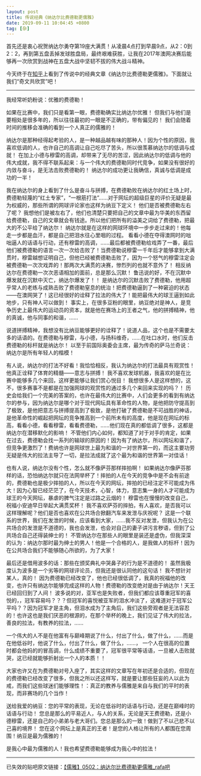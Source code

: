 ```yaml
---
layout: post
title: 传说经典《纳达尔比费德勒更儒雅》
date: 2019-09-11 10:04:45 +0800
tag: [杂]
---
```


首先还是衷心祝贺纳达尔勇夺第19座大满贯！从凌晨4点打到早晨9点，从2：0到2：2，再到第五盘丢掉发球胜盘局，最终艰难获胜，让我在2017年澳网决赛后能够再一次欣赏到战神在五盘大战中坚韧不拔的伟大战斗精神。

今天终于在[知乎](https://www.zhihu.com/question/22594848)上看到了传说中的经典文章《纳达尔比费德勒更儒雅》。下面就让我们“奇文共欣赏”吧！

***

我经常听奶粉说：优雅的费德勒！

如果在比赛中，我们只是看第一眼，费德勒确实比纳达尔优雅！ 但我们与他们是要相处是很多年的，所以往往最初的一眼是不正确的，带有偏见的！ 我们会随着时间的推移会准确的看到一个人真正的儒雅的！

纳达尔是那种经得起考验的人，是一种越品越有味的那种人！因为个性的原因，我喜欢低调的人，也许自己的高调让自己吃尽了苦头，所以很羡慕纳达尔的低调与成就！ 在加上小德与穆雷的高调，却带来了无尽的苦涩，因此纳达尔的低调与他的伟大成就，我不得不联系起来：与一个伟大的费德勒同时代竞争，如果没有很好的内敛与奋斗，是无法击败费德勒的！ 纳达尔的成功更让我确信，真诚与低调是成功的一半！

我在纳达尔的身上看到了什么是奋斗与拼搏，在费德勒败在纳达尔的红土场上时，费德勒轻蔑的“红土专家”，“一根筋打法”……对于网坛的超级巨星的评价无疑是最为权威的，那些所谓的网球评论家也这样为纳豆下定义！ 他们是否被费德勒左右了呢？ 我想他们是被左右了，他们也清楚只要把自己的文章中最为华美的东西留给费德勒，自己的文章就会有钱途。所以他们把所有的溢美之词给了费德勒，把最大的不公平给了纳达尔！ 纳达尔就是在这样的网球环境中一步步走过来的！他每走一步都是血汗，都是自己把泪水往心里咽的过程。 看看小德在夺得澳网时的咄咄逼人的话语与行动，还有穆雷的高调，……最后都被费德勒给戏弄了一番，最后他们被费德勒的语言一次一次给击败了！当费德勒说穆雷一千年后才能够拿到大满贯时，穆雷越想证明自己，但他已经被费德勒击败了，因为一个怒气的穆雷注定会被费德勒一次次戏弄的！那两次大满贯的决赛，惨烈列的也就不意外了！ 相反纳达尔在费德勒一次次恶语相加的面前，总是那么沉默！ 鲁迅说的好，不在沉默中爆发就在沉默中灭亡，纳达尔爆发了！！ 是纳达尔的沉默击败了费德勒，他用超乎常人的老练与成熟击败了费德勒窒息的统治！把费德勒逼到了一种窘迫的状态——在澳网哭了！这已经很好的诠释了拉法的伟大了！能把最伟大的球王逼到如此地步，只有神人可以做到！ 事实上，在很多豆粉的眼里，纳豆绝对是神人，是竞争历史上最伟大的运动员的资本，就是他在赛场上的王者之气，他的拼搏精神，他的真诚，他与同事的和谐，……

说道拼搏精神，我想没有比纳豆能够更好的诠释了！说道人品，这个也是不需要太多的话语的。在费德勒与穆雷，与小德，与扬科维奇，……在吐口水时，他们反击费德勒的标杆就是纳达尔！ 以至于前国际奥委会主席，最为传奇的萨马兰奇说：纳达尔是所有年轻人的楷模！

有人说，纳达尔的打法不好看！我恰恰相反，我认为纳达尔的打法最具有观赏性！他真正诠释了体育的精髓——意志与拼搏！ 我不喜欢发球机器，我喜欢的是在比赛中能够多几个来回，这样更能够让我们赏心悦目！ 我想很多人是这样想的，这不，很多赛事不是都是在加强网球的观赏性的通过多几个来回来实现的吗？！ 历史会给我们一个完美的答案的，也许在最伟大的比赛中，人们会更多的看到有纳达尔的参与，因为纳达尔是哪个对于现代网坛具有革命性的人物，是他把防守提高到了极致，是他把意志与拼搏提高到了极致，是他打破了费德勒是不可战胜的神话，是他革命性的崛起把网坛的竞争推高到一个前所未有的高度，他是现在网坛的标高，看看小德，看看穆雷，看看费德勒，……他们现在真的都低调了很多，这都是纳达尔在潜移默化的影响！ 不管他们内心如何，都知道了对于对手的肯定，如果在过去，费德勒会找一系列的输球的原因的！因为有了纳达尔，所以网坛和谐了，但竞争更激烈了！费纳也许是网球世上最为和谐的一对世界第一的，而这主要功劳无疑是伟大的拉法主导了一切，是拉法成就了这个最为和谐的世界第一对佳话！

也有人说，纳达尔没有个性，怎么就不像萨芬那样摔拍啊！ 如果纳达尔像萨芬那样的话，恐怕纳达尔就只在法网举杯了！摔拍的人在今天的竞争中是不会有前途的，费德勒也是极少摔拍的人，所以在今天的网坛，摔拍的已经注定不可能成为伟大！因为心智已经茫茫了，在今天技术，心智，体力，意志集一身的人才可能成为球王的今天网坛，暴虐的脾气注定是过路之云烟的！ 穆雷也在慢慢的改变自己，祝福小安迪早日举起大满贯奖杯！ 我不喜欢萨芬的摔拍，有人喜欢，是否我可以这样理解呢？他们是否也喜欢在公共场合掀翻汽车来发泄与庆祝呢？ 这是一个联系的世界，我们在发泄的时候，应该看到大家，……我不反对发泄，但我认为在公共场合的发泄是不道德的，我也会发泄，也会对自己的妻子讲污言秽语，但到了公共场合自己还得装绅士的！ 不管纳达尔在那些人的眼里是装还是虚伪，但我深深的认为：纳达尔那时最为绅士的男人！他是一个合格的人，是我做人的标杆！因为在公共场合我们不能够随心所欲的，为了大家！

最后还是借用波多的话：那些在颁奖典礼中哭鼻子的行为是不道德的！ 虽然我极度认为波多是一个劣等的网球评论员，但我还是很认同他的这句话！ 我不想针对某人，真的！ 因为费德勒已经改变了，他也已经很低调了，我真的祝福他的改变，也许只有纳达尔能够完成这样的人物！费德勒的改变绝对是由于纳达尔！天王已经回归到了人间！ 波多说的对，亚军也是失败者，但我们都应该尊重冠军的喜悦的，，冠军容易吗？？？但冠军的喜悦被亚军的泪水冲淡了，这难道对于冠军公平吗？？因为冠军才是主角，但泪水成为了主角后，我们这些旁观者是无法容忍的！也许这也是我们厌恶的根源的，在那个举杯的晚上，我们见证了伟大的拉法，善良的拉法，有教养的拉法，……

一个伟大的人不是在他富有与巅峰期说了什么，付出了什么，做了什么，……而是在他低谷时，他说了什么，付出了什么，做了什么，……， 一个人在很高的位置时都会他妈的的冒高调，什么成绩不重要了，冠军很平常等话语，一旦被人击败就哭，这已经就能够折射出一个人的本质！！

大家也许又在为费德勒对号入座了，其实这样的文章写在年初还是合适的，但现在的费德勒已经改变了很多，但我之所以还这样写，就是要让那些狂妄的人以此为戒，而我们这些球迷们能够理性！：真正的教养与儒雅是来自与我们的平时的表现，而非赛场的几个当作！

送给我爱的纳豆：您的平常的表现，无论在低谷时的话语与行动，还是在巅峰时的话语与行动！ 您总是那么的平易近人，与人的关系，无论是天王费德勒，还是小德穆雷，还是自己的小弟弟与老大哥们。您总是那么的一致！做到了不以己悲不以己喜的境界！ 您在这个网坛上是真正的王者！是您的人格让所有的人都围在您周围！纳豆是最为儒雅的！

是我心中最为儒雅的人！我也希望费德勒能够成为我心中的拉法！

***

已失效的贴吧原文链接：[【儒雅】0502：纳达尔比费德勒更儒雅_rafa吧](https://tieba.baidu.com/p/951206260)